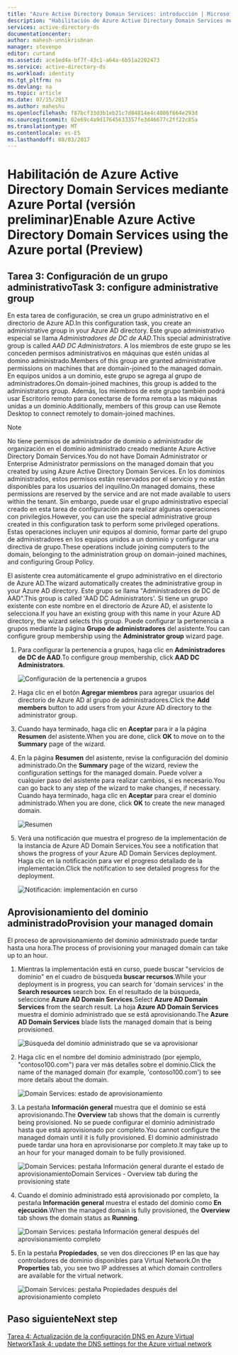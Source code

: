 ```yaml
---
title: "Azure Active Directory Domain Services: introducción | Microsoft Docs"
description: "Habilitación de Azure Active Directory Domain Services mediante Azure Portal (versión preliminar)"
services: active-directory-ds
documentationcenter: 
author: mahesh-unnikrishnan
manager: stevenpo
editor: curtand
ms.assetid: ace1ed4a-bf7f-43c1-a64a-6b51a2202473
ms.service: active-directory-ds
ms.workload: identity
ms.tgt_pltfrm: na
ms.devlang: na
ms.topic: article
ms.date: 07/15/2017
ms.author: maheshu
ms.openlocfilehash: f87bcf33d3b1eb21c7d84814e4c4086f664e293d
ms.sourcegitcommit: 02e69c4a9d17645633357fe3d46677c2ff22c85a
ms.translationtype: MT
ms.contentlocale: es-ES
ms.lasthandoff: 08/03/2017
---
```

# <a name="enable-azure-active-directory-domain-services-using-the-azure-portal-preview"></a><span data-ttu-id="f4ec0-103">Habilitación de Azure Active Directory Domain Services mediante Azure Portal (versión preliminar)</span><span class="sxs-lookup"><span data-stu-id="f4ec0-103">Enable Azure Active Directory Domain Services using the Azure portal (Preview)</span></span>


## <a name="task-3-configure-administrative-group"></a><span data-ttu-id="f4ec0-104">Tarea 3: Configuración de un grupo administrativo</span><span class="sxs-lookup"><span data-stu-id="f4ec0-104">Task 3: configure administrative group</span></span>
<span data-ttu-id="f4ec0-105">En esta tarea de configuración, se crea un grupo administrativo en el directorio de Azure AD.</span><span class="sxs-lookup"><span data-stu-id="f4ec0-105">In this configuration task, you create an administrative group in your Azure AD directory.</span></span> <span data-ttu-id="f4ec0-106">Este grupo administrativo especial se llama *Administradores de DC de AAD*.</span><span class="sxs-lookup"><span data-stu-id="f4ec0-106">This special administrative group is called *AAD DC Administrators*.</span></span> <span data-ttu-id="f4ec0-107">A los miembros de este grupo se les conceden permisos administrativos en máquinas que estén unidas al domino administrado.</span><span class="sxs-lookup"><span data-stu-id="f4ec0-107">Members of this group are granted administrative permissions on machines that are domain-joined to the managed domain.</span></span> <span data-ttu-id="f4ec0-108">En equipos unidos a un dominio, este grupo se agrega al grupo de administradores.</span><span class="sxs-lookup"><span data-stu-id="f4ec0-108">On domain-joined machines, this group is added to the administrators group.</span></span> <span data-ttu-id="f4ec0-109">Además, los miembros de este grupo también podrá usar Escritorio remoto para conectarse de forma remota a las máquinas unidas a un dominio.</span><span class="sxs-lookup"><span data-stu-id="f4ec0-109">Additionally, members of this group can use Remote Desktop to connect remotely to domain-joined machines.</span></span>

> [!NOTE]
> <span data-ttu-id="f4ec0-110">No tiene permisos de administrador de dominio o administrador de organización en el dominio administrado creado mediante Azure Active Directory Domain Services.</span><span class="sxs-lookup"><span data-stu-id="f4ec0-110">You do not have Domain Administrator or Enterprise Administrator permissions on the managed domain that you created by using Azure Active Directory Domain Services.</span></span> <span data-ttu-id="f4ec0-111">En los dominios administrados, estos permisos están reservados por el servicio y no están disponibles para los usuarios del inquilino.</span><span class="sxs-lookup"><span data-stu-id="f4ec0-111">On managed domains, these permissions are reserved by the service and are not made available to users within the tenant.</span></span> <span data-ttu-id="f4ec0-112">Sin embargo, puede usar el grupo administrativo especial creado en esta tarea de configuración para realizar algunas operaciones con privilegios.</span><span class="sxs-lookup"><span data-stu-id="f4ec0-112">However, you can use the special administrative group created in this configuration task to perform some privileged operations.</span></span> <span data-ttu-id="f4ec0-113">Estas operaciones incluyen unir equipos al dominio, formar parte del grupo de administradores en los equipos unidos a un dominio y configurar una directiva de grupo.</span><span class="sxs-lookup"><span data-stu-id="f4ec0-113">These operations include joining computers to the domain, belonging to the administration group on domain-joined machines, and configuring Group Policy.</span></span>
>

<span data-ttu-id="f4ec0-114">El asistente crea automáticamente el grupo administrativo en el directorio de Azure AD.</span><span class="sxs-lookup"><span data-stu-id="f4ec0-114">The wizard automatically creates the administrative group in your Azure AD directory.</span></span> <span data-ttu-id="f4ec0-115">Este grupo se llama "Administradores de DC de AAD".</span><span class="sxs-lookup"><span data-stu-id="f4ec0-115">This group is called 'AAD DC Administrators'.</span></span> <span data-ttu-id="f4ec0-116">Si tiene un grupo existente con este nombre en el directorio de Azure AD, el asistente lo selecciona.</span><span class="sxs-lookup"><span data-stu-id="f4ec0-116">If you have an existing group with this name in your Azure AD directory, the wizard selects this group.</span></span> <span data-ttu-id="f4ec0-117">Puede configurar la pertenencia a grupos mediante la página **Grupo de administradores** del asistente.</span><span class="sxs-lookup"><span data-stu-id="f4ec0-117">You can configure group membership using the **Administrator group** wizard page.</span></span>

1. <span data-ttu-id="f4ec0-118">Para configurar la pertenencia a grupos, haga clic en **Administradores de DC de AAD**.</span><span class="sxs-lookup"><span data-stu-id="f4ec0-118">To configure group membership, click **AAD DC Administrators**.</span></span>

    ![Configuración de la pertenencia a grupos](./media/getting-started/domain-services-blade-admingroup.png)

2. <span data-ttu-id="f4ec0-120">Haga clic en el botón **Agregar miembros** para agregar usuarios del directorio de Azure AD al grupo de administradores.</span><span class="sxs-lookup"><span data-stu-id="f4ec0-120">Click the **Add members** button to add users from your Azure AD directory to the administrator group.</span></span>

3. <span data-ttu-id="f4ec0-121">Cuando haya terminado, haga clic en **Aceptar** para ir a la página **Resumen** del asistente.</span><span class="sxs-lookup"><span data-stu-id="f4ec0-121">When you are done, click **OK** to move on to the **Summary** page of the wizard.</span></span>

4. <span data-ttu-id="f4ec0-122">En la página **Resumen** del asistente, revise la configuración del dominio administrado.</span><span class="sxs-lookup"><span data-stu-id="f4ec0-122">On the **Summary** page of the wizard, review the configuration settings for the managed domain.</span></span> <span data-ttu-id="f4ec0-123">Puede volver a cualquier paso del asistente para realizar cambios, si es necesario.</span><span class="sxs-lookup"><span data-stu-id="f4ec0-123">You can go back to any step of the wizard to make changes, if necessary.</span></span> <span data-ttu-id="f4ec0-124">Cuando haya terminado, haga clic en **Aceptar** para crear el dominio administrado.</span><span class="sxs-lookup"><span data-stu-id="f4ec0-124">When you are done, click **OK** to create the new managed domain.</span></span>

    ![Resumen](./media/getting-started/domain-services-blade-summary.png)

5. <span data-ttu-id="f4ec0-126">Verá una notificación que muestra el progreso de la implementación de la instancia de Azure AD Domain Services.</span><span class="sxs-lookup"><span data-stu-id="f4ec0-126">You see a notification that shows the progress of your Azure AD Domain Services deployment.</span></span> <span data-ttu-id="f4ec0-127">Haga clic en la notificación para ver el progreso detallado de la implementación.</span><span class="sxs-lookup"><span data-stu-id="f4ec0-127">Click the notification to see detailed progress for the deployment.</span></span>

    ![Notificación: implementación en curso](./media/getting-started/domain-services-blade-deployment-in-progress.png)


## <a name="provision-your-managed-domain"></a><span data-ttu-id="f4ec0-129">Aprovisionamiento del dominio administrado</span><span class="sxs-lookup"><span data-stu-id="f4ec0-129">Provision your managed domain</span></span>
<span data-ttu-id="f4ec0-130">El proceso de aprovisionamiento del dominio administrado puede tardar hasta una hora.</span><span class="sxs-lookup"><span data-stu-id="f4ec0-130">The process of provisioning your managed domain can take up to an hour.</span></span>

1. <span data-ttu-id="f4ec0-131">Mientras la implementación está en curso, puede buscar "servicios de dominio" en el cuadro de búsqueda **buscar recursos**.</span><span class="sxs-lookup"><span data-stu-id="f4ec0-131">While your deployment is in progress, you can search for 'domain services' in the **Search resources** search box.</span></span> <span data-ttu-id="f4ec0-132">En el resultado de la búsqueda, seleccione **Azure AD Domain Services**.</span><span class="sxs-lookup"><span data-stu-id="f4ec0-132">Select **Azure AD Domain Services** from the search result.</span></span> <span data-ttu-id="f4ec0-133">La hoja **Azure AD Domain Services** muestra el dominio administrado que se está aprovisionando.</span><span class="sxs-lookup"><span data-stu-id="f4ec0-133">The **Azure AD Domain Services** blade lists the managed domain that is being provisioned.</span></span>

    ![Búsqueda del dominio administrado que se va aprovisionar](./media/getting-started/domain-services-provisioning-state-find-resource.png)

2. <span data-ttu-id="f4ec0-135">Haga clic en el nombre del dominio administrado (por ejemplo, "contoso100.com") para ver más detalles sobre el dominio.</span><span class="sxs-lookup"><span data-stu-id="f4ec0-135">Click the name of the managed domain (for example, 'contoso100.com') to see more details about the domain.</span></span>

    ![Domain Services: estado de aprovisionamiento](./media/getting-started/domain-services-provisioning-state.png)

3. <span data-ttu-id="f4ec0-137">La pestaña **Información general** muestra que el dominio se está aprovisionando.</span><span class="sxs-lookup"><span data-stu-id="f4ec0-137">The **Overview** tab shows that the domain is currently being provisioned.</span></span> <span data-ttu-id="f4ec0-138">No se puede configurar el dominio administrado hasta que está aprovisionado por completo.</span><span class="sxs-lookup"><span data-stu-id="f4ec0-138">You cannot configure the managed domain until it is fully provisioned.</span></span> <span data-ttu-id="f4ec0-139">El dominio administrado puede tardar una hora en aprovisionarse por completo.</span><span class="sxs-lookup"><span data-stu-id="f4ec0-139">It may take up to an hour for your managed domain to be fully provisioned.</span></span>

    ![<span data-ttu-id="f4ec0-140">Domain Services: pestaña Información general durante el estado de aprovisionamiento</span><span class="sxs-lookup"><span data-stu-id="f4ec0-140">Domain Services - Overview tab during the provisioning state</span></span> ](./media/getting-started/domain-services-provisioning-state-details.png)

4. <span data-ttu-id="f4ec0-141">Cuando el dominio administrado está aprovisionado por completo, la pestaña **Información general** muestra el estado del dominio como **En ejecución**.</span><span class="sxs-lookup"><span data-stu-id="f4ec0-141">When the managed domain is fully provisioned, the **Overview** tab shows the domain status as **Running**.</span></span>

    ![Domain Services: pestaña Información general después del aprovisionamiento completo](./media/getting-started/domain-services-provisioned.png)

5. <span data-ttu-id="f4ec0-143">En la pestaña **Propiedades**, se ven dos direcciones IP en las que hay controladores de dominio disponibles para Virtual Network.</span><span class="sxs-lookup"><span data-stu-id="f4ec0-143">On the **Properties** tab, you see two IP addresses at which domain controllers are available for the virtual network.</span></span>

    ![Domain Services: pestaña Propiedades después del aprovisionamiento completo](./media/getting-started/domain-services-provisioned-properties.png)


## <a name="next-step"></a><span data-ttu-id="f4ec0-145">Paso siguiente</span><span class="sxs-lookup"><span data-stu-id="f4ec0-145">Next step</span></span>
[<span data-ttu-id="f4ec0-146">Tarea 4: Actualización de la configuración DNS en Azure Virtual Network</span><span class="sxs-lookup"><span data-stu-id="f4ec0-146">Task 4: update the DNS settings for the Azure virtual network</span></span>](active-directory-ds-getting-started-dns.md)
